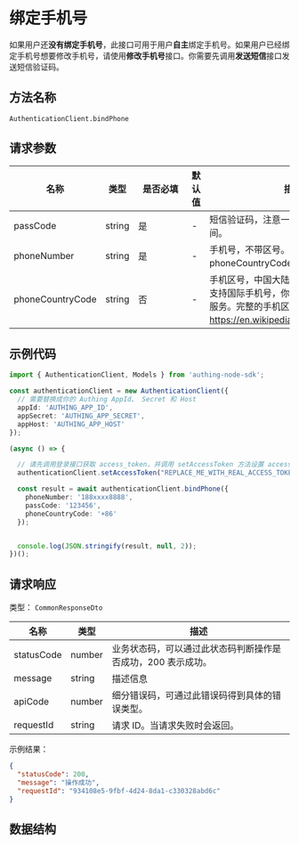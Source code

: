 # 绑定手机号

<!--
  警告⚠️：
  不要直接修改该文档，
  https://github.com/Authing/authing-docs-factory
  使用该项目进行生成
-->

<LastUpdated />

如果用户还**没有绑定手机号**，此接口可用于用户**自主**绑定手机号。如果用户已经绑定手机号想要修改手机号，请使用**修改手机号**接口。你需要先调用**发送短信**接口发送短信验证码。

## 方法名称

`AuthenticationClient.bindPhone`

## 请求参数

| 名称 | 类型 | <div style="width:80px">是否必填</div> | 默认值 | <div style="width:300px">描述</div> | <div style="width:200px"></div>示例值</div> |
| ---- | ---- | ---- | ---- | ---- | ---- |
| passCode | string | 是 | - | 短信验证码，注意一个短信验证码指南使用一次，且有过期时间。  | `123456` |
| phoneNumber | string | 是 | - | 手机号，不带区号。如果是国外手机号，请在 phoneCountryCode 参数中指定区号。  | `188xxxx8888` |
| phoneCountryCode | string | 否 | - | 手机区号，中国大陆手机号可不填。Authing 短信服务暂不内置支持国际手机号，你需要在 Authing 控制台配置对应的国际短信服务。完整的手机区号列表可参阅 https://en.wikipedia.org/wiki/List_of_country_calling_codes。  | `+86` |




## 示例代码

```ts
import { AuthenticationClient, Models } from 'authing-node-sdk';

const authenticationClient = new AuthenticationClient({
  // 需要替换成你的 Authing AppId、 Secret 和 Host
  appId: 'AUTHING_APP_ID',
  appSecret: 'AUTHING_APP_SECRET',
  appHost: 'AUTHING_APP_HOST'
});

(async () => {

  // 请先调用登录接口获取 access_token，并调用 setAccessToken 方法设置 access_token
  authenticationClient.setAccessToken("REPLACE_ME_WITH_REAL_ACCESS_TOKEN");

  const result = await authenticationClient.bindPhone({
    phoneNumber: '188xxxx8888',
    passCode: '123456',
    phoneCountryCode: '+86'
  });


  console.log(JSON.stringify(result, null, 2));
})();

```




## 请求响应

类型： `CommonResponseDto`

| 名称 | 类型 | 描述 |
| ---- | ---- | ---- |
| statusCode | number | 业务状态码，可以通过此状态码判断操作是否成功，200 表示成功。 |
| message | string | 描述信息 |
| apiCode | number | 细分错误码，可通过此错误码得到具体的错误类型。 |
| requestId | string | 请求 ID。当请求失败时会返回。 |



示例结果：

```json
{
  "statusCode": 200,
  "message": "操作成功",
  "requestId": "934108e5-9fbf-4d24-8da1-c330328abd6c"
}
```

## 数据结构



